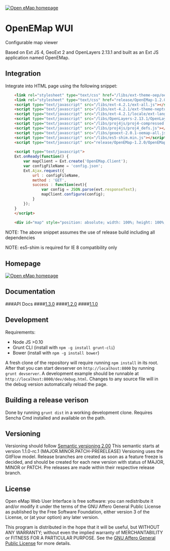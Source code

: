 <a href="http://oemap.org"><img alt="Open eMap homepage" src="http://oemap.org/images/logo.png"></a>
# OpenEMap WUI

Configurable map viewer

Based on Ext JS 4, GeoExt 2 and OpenLayers 2.13.1 and built as an Ext JS application named OpenEMap.

## Integration

Integrate into HTML page using the following snippet:

```html
    <link rel="stylesheet" type="text/css" href="/libs/ext-theme-oep/oepTheme-all.css">
    <link rel="stylesheet" type="text/css" href="release/OpenEMap-1.2.0/resources/css/OpenEMap.css">  
    <script type="text/javascript" src="/libs/ext-4.2.1/ext-all.js"></script>
    <script type="text/javascript" src="/libs/ext-4.2.1/ext-theme-neptune.js"></script>
    <script type="text/javascript" src="/libs/ext-4.2.1/locale/ext-lang-sv_SE.js"></script>
    <script type="text/javascript" src="/libs/OpenLayers-2.13.1/OpenLayers.js"></script>
    <script type="text/javascript" src="/libs/proj4js/proj4-compressed.js"></script>
    <script type="text/javascript" src="/libs/proj4js/proj4_defs.js"></script>
    <script type="text/javascript" src="/libs/geoext-2.0.1-oemap-all.js"></script> <!-- OEMap specific build of geoext2, correcting problem with borderwidth for popup window. --> 
    <script type="text/javascript" src="/libs/es5-shim.min.js"></script>
    <script type="text/javascript" src="release/OpenEMap-1.2.0/OpenEMap-1.2.0-all.js"></script>
    
    <script type="text/javascript">
	Ext.onReady(function() {
	    var mapClient = Ext.create('OpenEMap.Client');
	    var configFileName = 'config.json';
		Ext.Ajax.request({
			url : configFileName,
			method : 'GET',
			success : function(evt){
				var config = JSON.parse(evt.responseText);
			    mapClient.configure(config);
			}
		});
	}
    </script>
    
	<div id="map" style="position: absolute; width: 100%; height: 100%;" class="popup"></div>
```

NOTE: The above snippet assumes the use of release build including all dependencies

NOTE: es5-shim is required for IE 8 compatibility only

## Homepage
<a href="http://oemap.org"><img alt="Open eMap homepage" src="http://oemap.org/images/logo.png"></a>

## Documentation
###API Docs 
####[1.3.0](http://oemap.org/doc/OpenEMapWebUserInterface/1.3.0/)
####[1.2.0](http://oemap.org/doc/OpenEMapWebUserInterface/1.2.0/)
####[1.1.0](http://oemap.org/doc/OpenEMapWebUserInterface/1.1.0/)

## Development

Requirements:

* Node JS >0.10
* Grunt CLI (install with `npm -g install grunt-cli`)
* Bower (install with `npm -g install bower`)

A fresh clone of the repository will require running `npm install` in its root. After that you can start devserver on `http://localhost:8000` by running `grunt devserver`. A development example should be runnable at `http://localhost:8000/dev/debug.html`. Changes to any source file will in the debug version automatically reload the page.

## Building a release verison

Done by running `grunt dist` in a working development clone. Requires Sencha Cmd installed and available on the path.

## Versioning

Versioning should follow [Semantic versioning 2.00](http://semver.org/)
This semantic starts at version 1.1.0-rc.1 (MAJOR.MINOR.PATCH-PRERELEASE)
Versioning uses the GitFlow model. Release branches are created as soon as a feature freeze is decided, and should be created for each new version with status of MAJOR, MINOR or PATCH. Pre releases are made within their respective release branch.

## License

Open eMap Web User Interface is free software: you can redistribute it and/or modify it under the terms of the GNU Affero General Public License as published by the Free Software Foundation, either version 3 of the License, or (at your option) any later version.

This program is distributed in the hope that it will be useful, but WITHOUT ANY WARRANTY; without even the implied warranty of MERCHANTABILITY or FITNESS FOR A PARTICULAR PURPOSE.  See the [GNU Affero General Public License](http://www.gnu.org/licenses/agpl-3.0.html) for more details.
